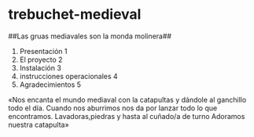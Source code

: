 # trebuchet-medieval

##Las gruas mediavales son la monda molinera##

1. Presentación 1
2. El proyecto 2
3. Instalación 3
4. instrucciones operacionales 4
5. Agradecimientos 5


 «Nos encanta el mundo mediaval con la catapultas y dándole al ganchillo todo el día.
Cuando nos aburrimos nos da por lanzar todo lo que encontramos. Lavadoras,piedras y hasta al cuñado/a de turno
Adoramos nuestra catapulta»



